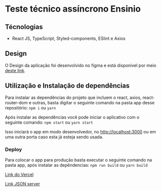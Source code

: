 # Teste técnico assíncrono Ensinio

## Técnologias

- React JS, TypeScript, Styled-components, ESlint e Axios

## Design

O Design da aplicação foi desenvolvido no figma e está disponível por meio [deste link](https://www.figma.com/file/M0jy5rqNumytQKuKZYhgPS/Ensinio-Frontend-Challenge).

## Utilização e Instalação de dependências

Para instalar as dependências do projeto que incluem o react, axios, react-router-dom e outras, basta digitar o seguinte comando na pasta app desse repositório:
`npm i` ou `yarn`

Após instalar as dependências você pode iniciar o aplicativo com o seguinte comando:
`npm start` ou `yarn start`

Isso iniciará o app em modo desenvolvedor, no [http://localhost:3000](http://localhost:3000) ou em uma outra porta caso esta já esteja sendo usada.

### Deploy

Para colocar o app para produção basta executar o seguinte comando na pasta app, após instalar as depêndencias:
`npm run build` ou `yarn build`

[Link do Vercel](https://ensinio-front-end.vercel.app/)

[Link JSON server](https://github.com/jonas-amilton/json-server)
